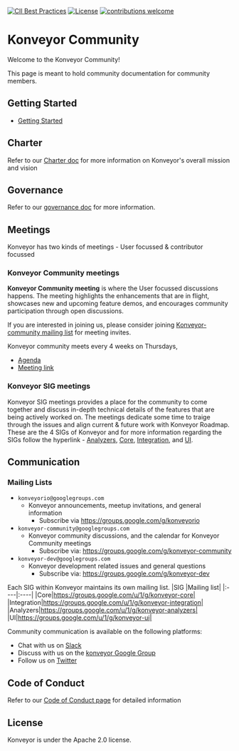 [![CII Best Practices](https://bestpractices.coreinfrastructure.org/projects/6384/badge)](https://bestpractices.coreinfrastructure.org/projects/6384) [![License](http://img.shields.io/:license-apache-blue.svg)](http://www.apache.org/licenses/LICENSE-2.0.html) [![contributions welcome](https://img.shields.io/badge/contributions-welcome-brightgreen.svg?style=flat)](https://github.com/konveyor/community/pulls)

# Konveyor Community

Welcome to the Konveyor Community!

This page is meant to hold community documentation for community members.

## Getting Started
* [Getting Started](gsg.md)

## Charter
Refer to our [Charter doc](Charter.md) for more information on Konveyor's overall mission and vision

## Governance
Refer to our [governance doc](GOVERNANCE.md) for more information.

## Meetings

Konveyor has two kinds of meetings - User focussed & contributor focussed

### Konveyor Community meetings

**Konveyor Community meeting** is where the User focussed discussions happens. 
The meeting highlights the enhancements that are in flight, showcases new and upcoming feature demos, 
and encourages community participation through open discussions.

If you are interested in joining us, please consider joining
[Konveyor-community mailing list](https://groups.google.com/g/konveyor-community)
for meeting invites. 

Konveyor community meets every 4 weeks on Thursdays,
* [Agenda](https://docs.google.com/document/d/18vsvW8aO1iJqCXUCi-X2_PjfzuSVE5Ue3vgxlTYl10g/edit)
* [Meeting link](https://meet.google.com/jmn-poqi-evw)

### Konveyor SIG meetings

Konveyor SIG meetings provides a place for the community to come together 
and discuss in-depth technical details of the features that are being actively worked on.
The meetings dedicate some time to traige through the issues and align current & future work with Konveyor Roadmap.
These are the 4 SIGs of Konveyor and for more information regarding the SIGs follow the hyperlink - [Analyzers](https://github.com/konveyor/community/tree/main/sig-analyzers), 
[Core](https://github.com/konveyor/community/tree/main/sig-core), 
[Integration](https://github.com/konveyor/community/tree/main/sig-integration), 
and [UI](https://github.com/konveyor/community/tree/main/sig-ui). 


## Communication

### Mailing Lists
 * `konveyorio@googlegroups.com`
   * Konveyor announcements, meetup invitations, and general information
     * Subscribe via https://groups.google.com/g/konveyorio
 * `konveyor-community@googlegroups.com` 
   * Konveyor community discussions, and the calendar for Konveyor Community meetings
     * Subscribe via: https://groups.google.com/g/konveyor-community
 * `konveyor-dev@googlegroups.com` 
   * Konveyor development related issues and general questions
     * Subscribe via: https://groups.google.com/g/konveyor-dev 

Each SIG within Konveyor maintains its own mailing list. 
|SIG |Mailing list|
|:----|:----|
|Core|https://groups.google.com/u/1/g/konveyor-core|
|Integration|https://groups.google.com/u/1/g/konveyor-integration|
|Analyzers|https://groups.google.com/u/1/g/konveyor-analyzers|
|UI|https://groups.google.com/u/1/g/konveyor-ui|
 

 Community communication is available on the following platforms:
 * Chat with us on [Slack](https://kubernetes.slack.com/archives/CR85S82A2)
 * Discuss with us on the [konveyor Google Group](https://groups.google.com/g/konveyorio)
 * Follow us on [Twitter](https://twitter.com/Konveyor_io)
 

## Code of Conduct
Refer to our [Code of Conduct page](https://github.com/konveyor/community/blob/main/CODE_OF_CONDUCT.md) for detailed information

## License

Konveyor is under the Apache 2.0 license.
